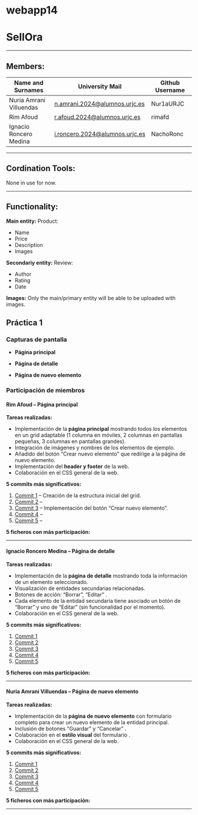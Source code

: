 # webapp14
# SellOra
--------------------------------------------------------------------------
## Members:

| Name and Surnames | University Mail | Github Username |
|-----------|-----------|-----------|
| Nuria Amrani Villuendas   | n.amrani.2024@alumnos.urjc.es   | Nur1aURJC   |
| Rim Afoud  |  r.afoud.2024@alumnos.urjc.es | rimafd  |
| Ignacio Roncero Medina   | i.roncero.2024@alumnos.urjc.es   | NachoRonc   |


--------------------------------------------------------------------------
## Cordination Tools:

None in use for now.

--------------------------------------------------------------------------
## Functionality:

**Main entity:** Product: 
- Name
- Price
- Description
- Images

**Secondariy entity:** Review:
- Author
- Rating
- Date

**Images:** Only the main/primary entity will be able to be uploaded with images.

## Práctica 1

### Capturas de pantalla
- **Página principal**  

- **Página de detalle**  

- **Página de nuevo elemento**  

### Participación de miembros

#### Rim Afoud – Página principal
**Tareas realizadas:**
- Implementación de la **página principal** mostrando todos los elementos en un grid adaptable (1 columna en móviles, 2 columnas en pantallas pequeñas, 3 columnas en pantallas grandes).  
- Integración de imágenes y nombres de los elementos de ejemplo.  
- Añadido del botón “Crear nuevo elemento” que redirige a la página de nuevo elemento.
- Implementación del **header y footer** de la web.  
- Colaboración en el CSS general de la web.

**5 commits más significativos:**  
1. [Commit 1](#) – Creación de la estructura inicial del grid.  
2. [Commit 2](#) – 
3. [Commit 3](#) – Implementación del botón “Crear nuevo elemento”.  
4. [Commit 4](#) –  
5. [Commit 5](#) – 

**5 ficheros con más participación:**  


---

#### Ignacio Roncero Medina – Página de detalle
**Tareas realizadas:**  
- Implementación de la **página de detalle** mostrando toda la información de un elemento seleccionado.  
- Visualización de entidades secundarias relacionadas.  
- Botones de acción: “Borrar”, “Editar” .
- Cada elemento de la entidad secundaria tiene asociado un botón de “Borrar” y uno de “Editar” (sin funcionalidad por el momento).
- Colaboración en el CSS general de la web.

  

**5 commits más significativos:**  
1. [Commit 1](#)  
2. [Commit 2](#)  
3. [Commit 3](#)  
4. [Commit 4](#)  
5. [Commit 5](#)  

**5 ficheros con más participación:**  
 

---

#### Nuria Amrani Villuendas – Página de nuevo elemento
**Tareas realizadas:**  
- Implementación de la **página de nuevo elemento** con formulario completo para crear un nuevo elemento de la entidad principal.  
- Inclusión de botones “Guardar” y “Cancelar” .   
- Colaboración en el **estilo visual** del formulario .
- Colaboración en el CSS general de la web.


**5 commits más significativos:**  
1. [Commit 1](#)  
2. [Commit 2](#)  
3. [Commit 3](#)  
4. [Commit 4](#)  
5. [Commit 5](#)  

**5 ficheros con más participación:**  






----
